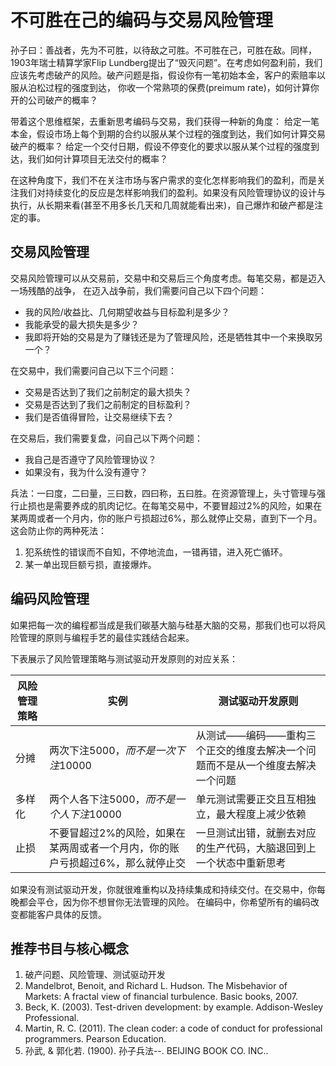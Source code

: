 # 不可胜在己的编码与交易风险管理

孙子曰：善战者，先为不可胜，以待敌之可胜。不可胜在己，可胜在敌。同样，1903年瑞士精算学家Flip Lundberg提出了“毁灭问题”。在考虑如何盈利前，我们应该先考虑破产的风险。破产问题是指，假设你有一笔初始本金，客户的索赔率以服从泊松过程的强度到达，
你收一个常熟项的保费(preimum rate)，如何计算你开的公司破产的概率？

带着这个思维框架，去重新思考编码与交易，我们获得一种新的角度：
给定一笔本金，假设市场上每个到期的合约以服从某个过程的强度到达，我们如何计算交易破产的概率？
给定一个交付日期，假设不停变化的要求以服从某个过程的强度到达，我们如何计算项目无法交付的概率？

在这种角度下，我们不在关注市场与客户需求的变化怎样影响我们的盈利，而是关注我们对持续变化的反应是怎样影响我们的盈利。如果没有风险管理协议的设计与执行，从长期来看(甚至不用多长几天和几周就能看出来)，自己爆炸和破产都是注定的事。

## 交易风险管理

交易风险管理可以从交易前，交易中和交易后三个角度考虑。每笔交易，都是迈入一场残酷的战争，
在迈入战争前，我们需要问自己以下四个问题：

- 我的风险/收益比、几何期望收益与目标盈利是多少？
- 我能承受的最大损失是多少？
- 我即将开始的交易是为了赚钱还是为了管理风险，还是牺牲其中一个来换取另一个？

在交易中，我们需要问自己以下三个问题：

- 交易是否达到了我们之前制定的最大损失？
- 交易是否达到了我们之前制定的目标盈利？
- 我们是否值得冒险，让交易继续下去？

在交易后，我们需要复盘，问自己以下两个问题：

- 我自己是否遵守了风险管理协议？
- 如果没有，我为什么没有遵守？

兵法：一曰度，二曰量，三曰数，四曰称，五曰胜。在资源管理上，头寸管理与强行止损也是需要养成的肌肉记忆。在每笔交易中，不要冒超过2%的风险，如果在某两周或者一个月内，你的账户亏损超过6%，那么就停止交易，直到下一个月。这会防止你的两种死法：

1. 犯系统性的错误而不自知，不停地流血，一错再错，进入死亡循环。
2. 某一单出现巨额亏损，直接爆炸。

## 编码风险管理

如果把每一次的编程都当成是我们碳基大脑与硅基大脑的交易，那我们也可以将风险管理的原则与编程手艺的最佳实践结合起来。

下表展示了风险管理策略与测试驱动开发原则的对应关系：

|风险管理策略|实例|测试驱动开发原则|
|----------|----------|----------|
|分摊|两次下注$5000，而不是一次下注$10000|从测试——编码——重构三个正交的维度去解决一个问题而不是从一个维度去解决一个问题|
|多样化|两个人各下注$5000，而不是一个人下注$10000|单元测试需要正交且互相独立，最大程度上减少依赖|
|止损|不要冒超过2%的风险，如果在某两周或者一个月内，你的账户亏损超过6%，那么就停止交|一旦测试出错，就删去对应的生产代码，大脑退回到上一个状态中重新思考|

如果没有测试驱动开发，你就很难重构以及持续集成和持续交付。在交易中，你每晚都会平仓，因为你不想冒你无法管理的风险。
在编码中，你希望所有的编码改变都能客户具体的反馈。

## 推荐书目与核心概念
1. 破产问题、风险管理、测试驱动开发
2. Mandelbrot, Benoit, and Richard L. Hudson. The Misbehavior of Markets: A fractal view of financial turbulence. Basic books, 2007.
3. Beck, K. (2003). Test-driven development: by example. Addison-Wesley Professional.
4. Martin, R. C. (2011). The clean coder: a code of conduct for professional programmers. Pearson Education.
5. 孙武, & 郭化若. (1900). 孙子兵法--. BEIJING BOOK CO. INC..
